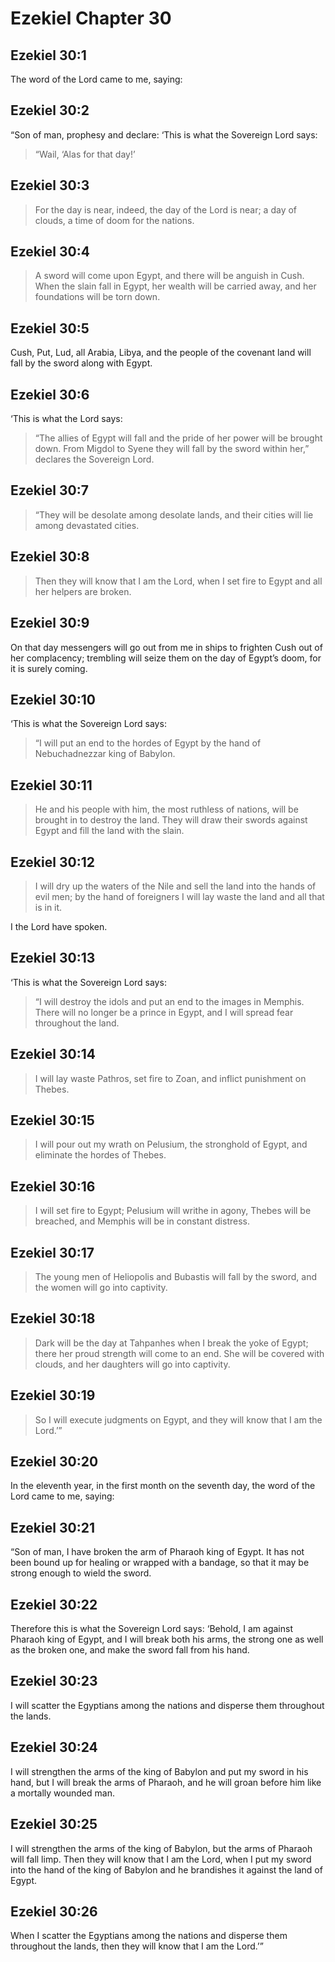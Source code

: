 # Ezekiel Chapter 30

## Ezekiel 30:1

The word of the Lord came to me, saying:

## Ezekiel 30:2

“Son of man, prophesy and declare: ‘This is what the Sovereign Lord says:

> “Wail,
> ‘Alas for that day!’

## Ezekiel 30:3

> For the day is near,
> indeed, the day of the Lord is near;
> a day of clouds,
> a time of doom for the nations.

## Ezekiel 30:4

> A sword will come upon Egypt,
> and there will be anguish in Cush.
> When the slain fall in Egypt,
> her wealth will be carried away,
> and her foundations will be torn down.

## Ezekiel 30:5

Cush, Put, Lud, all Arabia, Libya, and the people of the covenant land will fall by the sword along with Egypt.

## Ezekiel 30:6

‘This is what the Lord says:

> “The allies of Egypt will fall
> and the pride of her power will be brought down.
> From Migdol to Syene they will fall by the sword within her,”
> declares the Sovereign Lord.

## Ezekiel 30:7

> “They will be desolate
> among desolate lands,
> and their cities will lie
> among devastated cities.

## Ezekiel 30:8

> Then they will know that I am the Lord,
> when I set fire to Egypt
> and all her helpers are broken.

## Ezekiel 30:9

On that day messengers will go out from me in ships to frighten Cush out of her complacency; trembling will seize them on the day of Egypt’s doom, for it is surely coming.

## Ezekiel 30:10

‘This is what the Sovereign Lord says:

> “I will put an end to the hordes of Egypt
> by the hand of Nebuchadnezzar king of Babylon.

## Ezekiel 30:11

> He and his people with him,
> the most ruthless of nations,
> will be brought in to destroy the land.
> They will draw their swords against Egypt
> and fill the land with the slain.

## Ezekiel 30:12

> I will dry up the waters of the Nile
> and sell the land into the hands of evil men;
> by the hand of foreigners I will lay waste the land
> and all that is in it.

I the Lord have spoken.

## Ezekiel 30:13

‘This is what the Sovereign Lord says:

> “I will destroy the idols
> and put an end to the images in Memphis.
> There will no longer be a prince in Egypt,
> and I will spread fear throughout the land.

## Ezekiel 30:14

> I will lay waste Pathros,
> set fire to Zoan,
> and inflict punishment on Thebes.

## Ezekiel 30:15

> I will pour out my wrath on Pelusium,
> the stronghold of Egypt,
> and eliminate the hordes of Thebes.

## Ezekiel 30:16

> I will set fire to Egypt;
> Pelusium will writhe in agony,
> Thebes will be breached,
> and Memphis will be in constant distress.

## Ezekiel 30:17

> The young men of Heliopolis and Bubastis
> will fall by the sword,
> and the women will go into captivity.

## Ezekiel 30:18

> Dark will be the day at Tahpanhes
> when I break the yoke of Egypt;
> there her proud strength will come to an end.
> She will be covered with clouds,
> and her daughters will go into captivity.

## Ezekiel 30:19

> So I will execute judgments on Egypt,
> and they will know that I am the Lord.’”

## Ezekiel 30:20

In the eleventh year, in the first month on the seventh day, the word of the Lord came to me, saying:

## Ezekiel 30:21

“Son of man, I have broken the arm of Pharaoh king of Egypt. It has not been bound up for healing or wrapped with a bandage, so that it may be strong enough to wield the sword.

## Ezekiel 30:22

Therefore this is what the Sovereign Lord says: ‘Behold, I am against Pharaoh king of Egypt, and I will break both his arms, the strong one as well as the broken one, and make the sword fall from his hand.

## Ezekiel 30:23

I will scatter the Egyptians among the nations and disperse them throughout the lands.

## Ezekiel 30:24

I will strengthen the arms of the king of Babylon and put my sword in his hand, but I will break the arms of Pharaoh, and he will groan before him like a mortally wounded man.

## Ezekiel 30:25

I will strengthen the arms of the king of Babylon, but the arms of Pharaoh will fall limp. Then they will know that I am the Lord, when I put my sword into the hand of the king of Babylon and he brandishes it against the land of Egypt.

## Ezekiel 30:26

When I scatter the Egyptians among the nations and disperse them throughout the lands, then they will know that I am the Lord.’”
